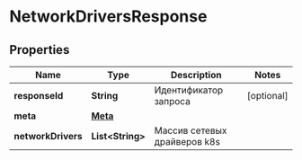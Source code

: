 

# NetworkDriversResponse


## Properties

| Name | Type | Description | Notes |
|------------ | ------------- | ------------- | -------------|
|**responseId** | **String** | Идентификатор запроса |  [optional] |
|**meta** | [**Meta**](Meta.md) |  |  |
|**networkDrivers** | **List&lt;String&gt;** | Массив сетевых драйверов k8s |  |



